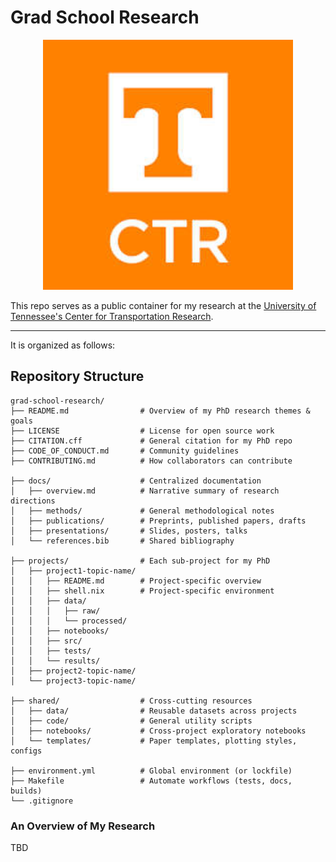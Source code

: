 # Grad School Research

<p align="center">
  <img src="./utk-ctr.jpeg" alt="UTK CTR Logo" width="400"/>
</p>

This repo serves as a public container for my research at the [University of Tennessee's Center for Transportation Research](https://ctr.utk.edu/).

---

It is organized as follows:

## Repository Structure

```text
grad-school-research/
├── README.md                # Overview of my PhD research themes & goals
├── LICENSE                  # License for open source work
├── CITATION.cff             # General citation for my PhD repo
├── CODE_OF_CONDUCT.md       # Community guidelines
├── CONTRIBUTING.md          # How collaborators can contribute

├── docs/                    # Centralized documentation
│   ├── overview.md          # Narrative summary of research directions
│   ├── methods/             # General methodological notes
│   ├── publications/        # Preprints, published papers, drafts
│   ├── presentations/       # Slides, posters, talks
│   └── references.bib       # Shared bibliography

├── projects/                # Each sub-project for my PhD
│   ├── project1-topic-name/
│   │   ├── README.md        # Project-specific overview
│   │   ├── shell.nix        # Project-specific environment
│   │   ├── data/
│   │   │   ├── raw/
│   │   │   └── processed/
│   │   ├── notebooks/
│   │   ├── src/
│   │   ├── tests/
│   │   └── results/
│   ├── project2-topic-name/
│   └── project3-topic-name/

├── shared/                  # Cross-cutting resources
│   ├── data/                # Reusable datasets across projects
│   ├── code/                # General utility scripts
│   ├── notebooks/           # Cross-project exploratory notebooks
│   └── templates/           # Paper templates, plotting styles, configs

├── environment.yml          # Global environment (or lockfile)
├── Makefile                 # Automate workflows (tests, docs, builds)
└── .gitignore

```

### An Overview of My Research

TBD
